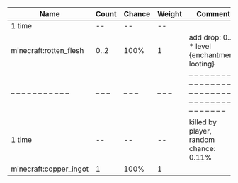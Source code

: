 | Name                   | Count | Chance | Weight | Comment                                                                                |
| ---------------------- | ----- | ------ | ------ | -------------------------------------------------------------------------------------- |
| 1 time                 |    -- |     -- |     -- |                                                                                        |
| minecraft:rotten_flesh |  0..2 |   100% |      1 | add drop: 0..1 * level {enchantment: looting}                                          |
| – – – – – – – – – – –  | – – – | – – –  | – – –  | – – – – – – – – – – – – – – – – – – – – – – – – – – – – – – – – – – – – – – – – – – –  |
| 1 time                 |    -- |     -- |     -- | killed by player, random chance: 0.11%|{enchantment: looting}: 0.11% + 0.02%*(level-1) |
| minecraft:copper_ingot |     1 |   100% |      1 |                                                                                        |

